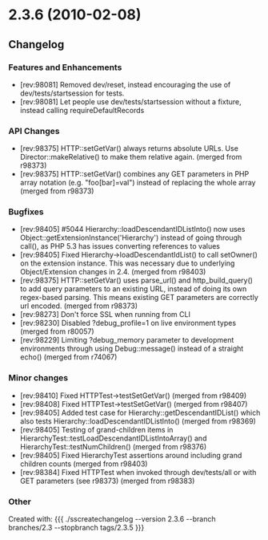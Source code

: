 # 2.3.6 (2010-02-08)

## Changelog

###  Features and Enhancements

 * [rev:98081] Removed dev/reset, instead encouraging the use of dev/tests/startsession for tests.
 * [rev:98081] Let people use dev/tests/startsession without a fixture, instead calling requireDefaultRecords


###  API Changes

 * [rev:98375] HTTP::setGetVar() always returns absolute URLs. Use Director::makeRelative() to make them relative again. (merged from r98373)
 * [rev:98375] HTTP::setGetVar() combines any GET parameters in PHP array notation (e.g. "foo[bar]=val") instead of replacing the whole array (merged from r98373)


###  Bugfixes

 * [rev:98405] #5044 Hierarchy::loadDescendantIDListInto() now uses Object::getExtensionInstance('Hierarchy') instead of going through call(), as PHP 5.3 has issues converting references to values
 * [rev:98405] Fixed Hierarchy->loadDescendantIdList() to call setOwner() on the extension instance. This was necessary due to underlying Object/Extension changes in 2.4. (merged from r98403)
 * [rev:98375] HTTP::setGetVar() uses parse_url() and http_build_query() to add query parameters to an existing URL, instead of doing its own regex-based parsing. This means existing GET parameters are correctly url encoded. (merged from r98373)
 * [rev:98273] Don't force SSL when running from CLI
 * [rev:98230] Disabled ?debug_profile=1 on live environment types (merged from r80057)
 * [rev:98229] Limiting ?debug_memory parameter to development environments through using Debug::message() instead of a straight echo() (merged from r74067)


###  Minor changes

 * [rev:98410] Fixed HTTPTest->testSetGetVar() (merged from r98409)
 * [rev:98408] Fixed HTTPTest->testSetGetVar() (merged from r98407)
 * [rev:98405] Added test case for Hierarchy::getDescendantIDList() which also tests Hierarchy::loadDescendantIDListInto() (merged from r98369)
 * [rev:98405] Testing of grand-children items in HierarchyTest::testLoadDescendantIDListIntoArray() and HierarchyTest::testNumChildren() (merged from r98376)
 * [rev:98405] Fixed HierarchyTest assertions around including grand children counts (merged from r98403)
 * [rev:98384] Fixed HTTPTest when invoked through dev/tests/all or with GET parameters (see r98373) (merged from r98383)


###  Other

Created with:
{{{
./sscreatechangelog --version 2.3.6 --branch branches/2.3 --stopbranch tags/2.3.5
}}}